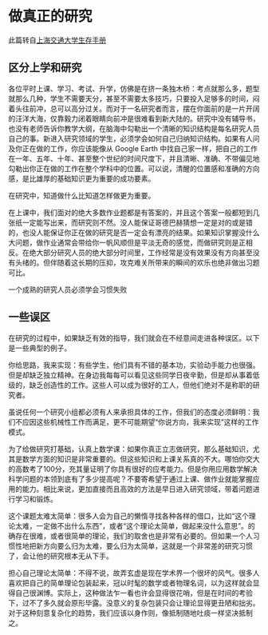 # **做真正的研究**

此篇转自[上海交通大学生存手册](https://survivesjtu.gitbook.io/survivesjtumanual/fang-tan-ji/zuo-zhen-zheng-de-yan-jiu)

## 区分上学和研究

各位平时上课、学习、考试、升学，仿佛是在挤一条独木桥：考点就那么多，题型就那么几种，学生不需要天分，甚至不需要太多技巧，只要投入足够多的时间，闷着头往前冲，总可以高分过关。而对于一名研究者而言，摆在你面前的是一片开阔的汪洋大海，仅靠毅力闭着眼睛向前冲是很难看到新大陆的。研究中没有辅导书，也没有老师告诉你教学大纲，在脑海中勾勒出一个清晰的知识结构是每名研究人员自己的事。新进入研究领域的学生，必须学会如何自己归纳知识结构。如果有人问及你正在做的工作，你应该能像从 Google Earth 中找自己家一样，把自己的工作在一年、五年、十年、甚至整个世纪的时间尺度下，并且清晰、准确、不带偏见地勾勒出你正在做的工作在整个学科中的位置。可以说，清醒的位置感和准确的方向感，是比雄厚的基础知识更为重要的成功要素。

在研究中，知道做什么比知道怎样做更为重要。

在上课中，我们面对的绝大多数作业题都是有答案的，并且这个答案一般都短到几张纸一定能写出来，而研究则不然。没人能保证哥德巴赫猜想一定是对的或是错的，也没人能保证你正在做的研究是否一定会有漂亮的结果。如果知识掌握没什么大问题，做作业通常会带给你一帆风顺但是平淡无奇的感觉，而做研究则是正相反。在绝大部分研究人员的绝大部分时间里，工作经常是没有效果没有方向甚至没有头绪的。但伴随着这长期的压抑，攻克难关所带来的瞬间的欢乐也绝非做出习题可比。

一个成熟的研究人员必须学会习惯失败

## 一些误区

在研究的过程中，如果缺乏有效的指导，我们就会在不经意间走进各种误区。以下是一些典型的例子。

你给思路，我来实现：有些学生，他们具有不错的基本功，实验动手能力也很强。但是却缺乏独立精神。在身边我每每可以看见这些同学日夜辛勤，但是却从事着低级的，缺乏创造性的工作。这些人可以成为很好的工人，但他们绝对不是称职的研究者。

虽说任何一个研究小组都必须有人来承担具体的工作，但我们的态度必须鲜明：我们不应因这些机械性工作而满足，更不可能期望“你说方向，我来实现”这样的工作模式。

为了给做研究打基础，认真上数学课：如果你真正立志做研究，那么基础知识，尤其是数学方面的知识是非常重要的。但这些知识和上课关系真的不大。哪怕你交大的高数考了100分，充其量证明了你具有很好的应考能力。但是你用应用数学解决科学问题的本领到底有了多少提高呢？不要寄希望于通过上课、做作业就能掌握应用的能力。相比来说，更加直接而且高效的方法是早日进入研究领域，带着问题进行学习和锻炼。

这个课题太难太简单：很多人会为自己的懒惰寻找各种各样的借口，比如“这个理论太难，一定做不出什么东西”，或者“这个理论太简单，做起来没什么意思”。的确存在很难，或者很简单的理论，我们的取舍也是非常有必要的。但如果一个人习惯性地把新方向要么归为太难，要么归为太简单，这就是一个非常差的研究习惯了，会让他的研究根本无从下手。

担心自己理论太简单：不得不说，故弄玄虚是现在学术界一个很坏的风气。很多人喜欢把自己的简单理论包装起来，冠以时髦的数学或者物理名词，以为这样就会显得自己很渊博。实际上，这种做法乍一看也许会显得很花哨，但是在时间的考验下，过不了多久就会原形毕露。没意义的复杂包装只会让理论显得更丑陋和拙劣。对于这种刻意复杂化的趋势，我们应该以身作则，像抵制随地吐痰一样坚决抵制之。





